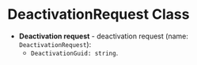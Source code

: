 # DeactivationRequest Class 

- **Deactivation request** - deactivation request (name: `DeactivationRequest`):
    - `DeactivationGuid: string`.
